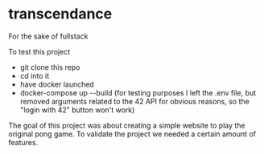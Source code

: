 # transcendance
For the sake of fullstack

To test this project 
 - git clone this repo
 - cd into it
 - have docker launched
 - docker-compose up --build
(for testing purposes I left the .env file, but removed arguments related to the 42 API for obvious reasons, so the "login with 42" button won't work)

The goal of this project was about creating a simple website to play the original pong game. 
To validate the project we needed a certain amount of features. 

